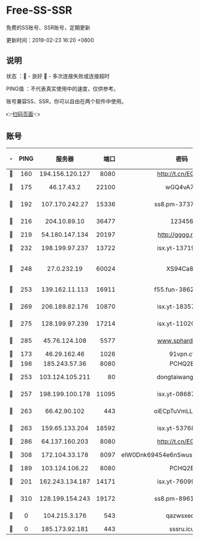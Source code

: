 # Free-SS-SSR

免费的SS账号、SSR账号，定期更新

更新时间：2019-02-23 16:20 +0800

## 说明

状态     ：🙂 - 良好 🙁 - 多次连接失败或连接超时

PING值   ：不代表真实使用中的速度，仅供参考。

账号兼容SS、SSR，你可以自由在两个软件中使用。

👉[扫码页面](https://liesauer.github.io/free-ss-ssr.github.io/)👈

## 账号

|-|PING|服务器|端口|密码|加密方式|区域|
|:----:|:----:|:-----:|-----:|:----:|:----:|:----:|
|🙂|160|194.156.120.127|8080|http://t.cn/EGJIyrl|rc4-md5|RU|
|🙂|175|46.17.43.2|22100|wGQ4vA7D|aes-256-gcm|RU|
|🙂|192|107.170.242.27|15336|ss8.pm-37378232|aes-256-cfb|US|
|🙂|216|204.10.89.10|36477|123456|aes-256-cfb|US|
|🙂|219|54.180.147.134|20197|http://gggg.rocks|chacha20|KR|
|🙂|232|198.199.97.237|13722|isx.yt-13719964|aes-256-cfb|US|
|🙂|248|27.0.232.19|60024|XS94Ca8K|xchacha20-ietf-poly1305|HK|
|🙂|253|139.162.11.113|16911|f55.fun-38620708|aes-256-cfb|SG|
|🙂|269|206.189.82.176|10870|isx.yt-18357670|aes-256-cfb|SG|
|🙂|275|128.199.97.239|17214|isx.yt-11020903|aes-256-cfb|SG|
|🙂|285|45.76.124.108|5577|www.sphard.com|aes-256-cfb|AU|
|🙂|173|46.29.162.46|1026|91vpn.cf|rc4-md5|RU|
|🙂|198|185.243.57.36|8080|PCHQ2E|rc4-md5|US|
|🙂|253|103.124.105.211|80|dongtaiwang.com|aes-256-cfb|US|
|🙂|257|198.199.100.178|11095|isx.yt-08687523|aes-256-cfb|US|
|🙂|263|66.42.90.102|443|oiECpTuVmLLxk4Ts|aes-256-cfb|US|
|🙂|263|159.65.133.204|18592|isx.yt-53768973|aes-256-cfb|SG|
|🙂|286|64.137.160.203|8080|http://t.cn/EGJIyrl|rc4-md5|CA|
|🙂|308|172.104.33.178|8097|eIW0Dnk69454e6nSwuspv9DmS201tQ0D|aes-256-cfb|SG|
|🙁|189|103.124.106.22|8080|PCHQ2E|rc4-md5|US|
|🙁|201|162.243.134.187|14171|isx.yt-76099235|aes-256-cfb|US|
|🙁|310|128.199.154.243|19172|ss8.pm-89617917|aes-256-cfb|SG|
|🙁|0|104.215.3.176|543|qazwsxedc|aes-256-gcm|JP|
|🙁|0|185.173.92.181|443|sssru.icu|rc4-md5|RU|
